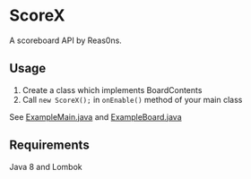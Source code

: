 # ScoreX
A scoreboard API by Reas0ns.

## Usage
1. Create a class which implements BoardContents
2. Call `new ScoreX();` in `onEnable()` method of your main class

See [ExampleMain.java](../example/ExampleMain.java) and [ExampleBoard.java](../example/ExampleBoard.java)

## Requirements
Java 8 and Lombok
